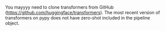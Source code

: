 You mayyyy need to clone transformers from GitHub (https://github.com/huggingface/transformers). The most recent version of transformers on pypy does not have zero-shot included in the pipeline object.